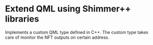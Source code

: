 # Extend QML  using Shimmer++ libraries

Implements a custom QML type defined in C++. The custom type takes care of monitor the NFT outputs on certain address.



